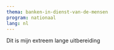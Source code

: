 ```yaml
---
thema: banken-in-dienst-van-de-mensen
program: nationaal
lang: nl
---
```

Dit is mijn extreem lange uitbereiding
